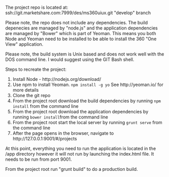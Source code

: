The project repo is located at: ssh://git.marketshare.com:7999/des/ms360uiux.git "develop" branch

Please note, the repo does not include any dependencies. The build depenecies are managed by "node.js" and the application dependencies are managed by "Bower" which is part of Yeoman. This means you both Node and Yeoman need to be installed to be able to install the 360 "One View" application.

Please note, the build system is Unix based and does not work well with the DOS command line. I would suggest using the GIT Bash shell.

Steps to recreate the project:
<ol>
	<li>Install Node - http://nodejs.org/download/ </li>
	<li>Use npm to install Yeoman. <code>npm install -g yo</code> See http://yeoman.io/ for more details</li>
	<li>Clone the git repo</li>
	<li>From the project root download the build dependencies by running <code>npm install</code> from the command line</li>
	<li>From the project root download the application dependencies by running <code>bower install</code>from the command line</li>
	<li>From the project root start the local server by running <code>grunt serve</code> from the command line</li>
	<li>After the page opens in the browser, navigate to http://127.0.0.1:9001/#/projects</li>
</ol>

At this point, everything you need to run the application is located in the /app directory however it will not run by launching the index.html file. It needs to be run from port 9001. 

From the project root run "grunt build" to do a production build. 